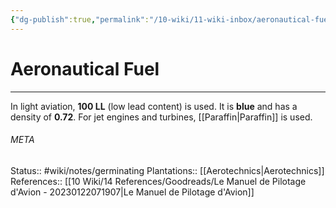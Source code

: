 ```yaml
---
{"dg-publish":true,"permalink":"/10-wiki/11-wiki-inbox/aeronautical-fuel-20230123104034/"}
---
```


# Aeronautical Fuel
---
In light aviation, **100 LL** (low lead content) is used. It is **blue** and has a density of **0.72**.
For jet engines and turbines, [[Paraffin\|Paraffin]] is used.



###### META
Status:: #wiki/notes/germinating 
Plantations:: [[Aerotechnics\|Aerotechnics]]
References:: [[10 Wiki/14 References/Goodreads/Le Manuel de Pilotage d'Avion - 20230122071907\|Le Manuel de Pilotage d'Avion]]
